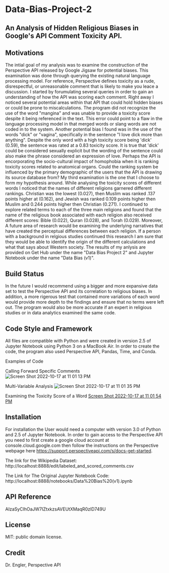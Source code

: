 # Data-Bias-Project-2
## An Analysis of Hidden Religious Biases in Google's API Comment Toxicity API. 


## Motivations
The intial goal of my analysis was to examine the construction of the Perspective API released by Google Jigsaw for potential biases. This examination was done through querying the existing natural language processing model. For reference, Perspective defines toxicity as a rude, disrespectful, or unreasonable comment that is likely to make you leace a discussion. I started by forumulating several queries in order to gain an understanding of how the API was scoring each comment. Right away I noticed several potential areas within that API that could hold hidden biases or could be prone to miscalculations. The program did not recognize the use of the word "mangina" and was unable to provide a toxicity score despite it being referenced in the text. This error could point to a flaw in the language processing model in that merged words or slang words are not coded in to the system. Another potential bias I found was in the use of the words "dick" or "vagina", specifically in the sentence "I love dick more than anything". Despite the only word with a high toxicity score being 'dick' (0.59), the sentence was rated at a 0.83 toxicity score. It is true that 'dick' could be considered sexually explicit but the wording of the sentence could also make the phrase considered an expression of love. Perhaps the API is encorporating the socio-cultural impact of homophobia when it is ranking toxicity scores related to anatomical organs. Could the ranking system be influenced by the primary demographic of the users that the API is drawing its source database from? My third examination is the one that I choose to form my hypothesis around. While analysing the toxicity scores of different words I noticed that the names of different religions garnered different rankings. Christian was the lowest (0.027), then Muslim was ranked .137 points higher at (0.162), and Jewish was ranked 0.109 points higher then Muslim and 0.244 points higher then Christian (0.271). I continued to explore related terms to each of the three main religions and found that the name of the religious book associated with each religion also received different scores: Bible (0.022), Quran (0.028), and Torah (0.029). Moreover,  A future area of research would be examining the underlying narratives that have created the perceptual differences between each religion. If a person with a background in relgious studies continued this research I am sure that they would be able to identify the origin of the different calculations and what that says about Western society. The results of my anlysis are provided on Get Hub under the name "Data Bias Project 2" and Jupyter Notebook under the name "Data Bias (v1)". 

## Build Status
In the future I would recommend using a bigger and more expansive data set to test the Perspective API and its correlation to religious biases. In addition, a more rigerous test that contained more variations of each word would provide more depth to the findings and ensure that no terms were left out. The program would also be more accurate if an expert in religious studies or in data analytics examined the same code. 

## Code Style and Framework 
All files are compatible with Python and were created in version 2.5 of Jupyter Notebook using Python 3 on a MacBook Air. In order to create the code, the program also used Perspective API, Pandas, Time, and Conda. 

Examples of Code

Calling Forward Specific Comments
![Screen Shot 2022-10-17 at 11 01 13 PM](https://user-images.githubusercontent.com/113537319/196333761-fefd988f-4e9c-49f3-a83e-f2e1cdecf234.png)

Multi-Variable Analysis 
![Screen Shot 2022-10-17 at 11 01 35 PM](https://user-images.githubusercontent.com/113537319/196334599-c3ad96fe-4f48-4f02-8b85-9032bb12b97b.png)

Examining the Toxicity Score of a Word
[Screen Shot 2022-10-17 at 11 01 54 PM](https://user-images.githubusercontent.com/113537319/196333798-3d40cdc4-bff2-4ee0-bed6-0d275314c7b4.png)



## Installation

For installation the User would need a computer with version 3.0 of Python and 2.5 of Jupyter Notebook. In order to gain access to the Perspective API you need to first create a google cloud account at console.cloud.google.com then follow the instructions on the Perspective webpage here https://support.perspectiveapi.com/s/docs-get-started. 

The link for the Wikipedia Dataset:
http://localhost:8888/edit/labeled_and_scored_comments.csv

The Link for The Original Jupyter Notebook Code:
http://localhost:8888/notebooks/Data%20Bias%20(v1).ipynb

## API Reference
AIzaSyClhOaJW7IZtxkzsAVEUtXMaqR0zlD749U

## License 
MIT: public domain license. 

## Credit
Dr. Engler, Perspective API


